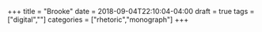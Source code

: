 +++
title = "Brooke"
date = 2018-09-04T22:10:04-04:00
draft = true
tags = ["digital",""]
categories = ["rhetoric","monograph"]
+++
